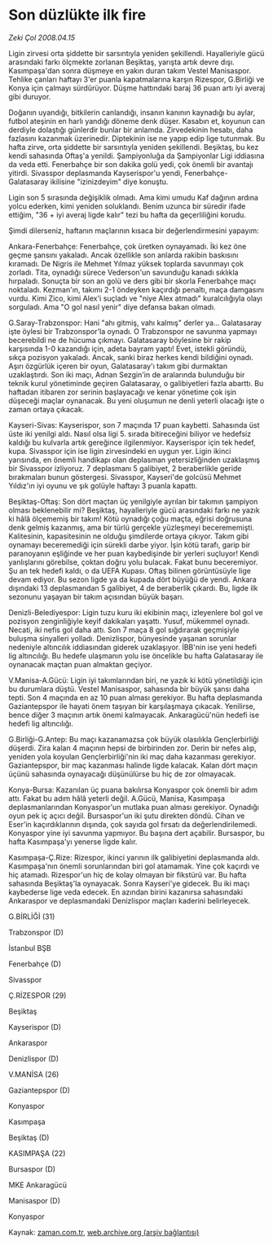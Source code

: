 # Son düzlükte ilk fire

*Zeki Çol 2008.04.15*

<tr><td class="metin" colspan="2" style="padding-top: 20px; padding-left: 5px; padding-right: 10px;">Ligin zirvesi orta şiddette bir sarsıntıyla yeniden şekillendi. Hayalleriyle gücü arasındaki farkı ölçmekte zorlanan Beşiktaş, yarışta artık devre dışı. Kasımpaşa'dan sonra düşmeye en yakın duran takım Vestel Manisaspor. Tehlike çanları haftayı 3'er puanla kapatmalarına karşın Rizespor, G.Birliği ve Konya için çalmayı sürdürüyor. Düşme hattındaki baraj 36 puan artı iyi averaj gibi duruyor.</td></tr><tr><td class="metin" colspan="2" style="padding-top: 20px; padding-left: 5px; padding-right: 10px;"><p>Doğanın uyandığı, bitkilerin canlandığı, insanın kanının kaynadığı bu aylar, futbol ateşinin en harlı yandığı döneme denk düşer. Kasabın et, koyunun can derdiyle dolaştığı günlerdir bunlar bir anlamda. Zirvedekinin hesabı, daha fazlasını kazanmak üzerinedir. Diptekinin ise ne yapıp edip lige tutunmak. Bu hafta zirve, orta şiddette bir sarsıntıyla yeniden şekillendi. Beşiktaş, bu kez kendi sahasında Oftaş'a yenildi. Şampiyonluğa da Şampiyonlar Ligi iddiasına da veda etti. Fenerbahçe bir son dakika golü yedi, çok önemli bir avantajı yitirdi. Sivasspor deplasmanda Kayserispor'u yendi, Fenerbahçe-Galatasaray ikilisine "izinizdeyim" diye konuştu. 
<p>Ligin son 5 sırasında değişiklik olmadı. Ama kimi umudu Kaf dağının ardına yolcu ederken, kimi yeniden soluklandı. Benim uzunca bir süredir ifade ettiğim, "36 + iyi averaj ligde kalır" tezi bu hafta da geçerliliğini korudu. 
<p>Şimdi dilerseniz, haftanın maçlarının kısaca bir değerlendirmesini yapayım:
<p>Ankara-Fenerbahçe: Fenerbahçe, çok üretken oynayamadı. İki kez öne geçme şansını yakaladı. Ancak özellikle son anlarda rakibin baskısını kıramadı. De Nigris ile Mehmet Yılmaz yüksek toplarda savunmayı çok zorladı. Tita, oynadığı sürece Vederson'un savunduğu kanadı sıklıkla hırpaladı. Sonuçta bir son an golü ve ders gibi bir skorla Fenerbahçe maçı noktaladı. Kezman'ın, takımı 2-1 öndeyken kaçırdığı penaltı, maça damgasını vurdu. Kimi Zico, kimi Alex'i suçladı ve "niye Alex atmadı" kuralcılığıyla olayı sorguladı. Ama "O gol nasıl yenir" diye defansa bakan olmadı.
<p>G.Saray-Trabzonspor: Hani "ahı gitmiş, vahı kalmış" derler ya... Galatasaray işte öylesi bir Trabzonspor'la oynadı. O Trabzonspor ne savunma yapmayı becerebildi ne de hücuma çıkmayı. Galatasaray böylesine bir rakip karşısında 1-0 kazandığı için, adeta bayram yaptı! Evet, istekli göründü, sıkça pozisyon yakaladı. Ancak, sanki biraz herkes kendi bildiğini oynadı. Aşırı özgürlük içeren bir oyun, Galatasaray'ı takım gibi durmaktan uzaklaştırdı. Son iki maçı, Adnan Sezgin'in de aralarında bulunduğu bir teknik kurul yönetiminde geçiren Galatasaray, o galibiyetleri fazla abarttı. Bu haftadan itibaren zor serinin başlayacağı ve kenar yönetime çok işin düşeceği maçlar oynanacak. Bu yeni oluşumun ne denli yeterli olacağı işte o zaman ortaya çıkacak. 
<p>Kayseri-Sivas: Kayserispor, son 7 maçında 17 puan kaybetti. Sahasında üst üste iki yenilgi aldı. Nasıl olsa ligi 5. sırada bitireceğini biliyor ve hedefsiz kaldığı bu kulvarla artık gereğince ilgilenmiyor. Kayserispor için tek hedef, kupa. Sivasspor için ise ligin zirvesindeki en uygun yer. Ligin ikinci yarısında, en önemli handikapı olan deplasman yetersizliğinden uzaklaşmış bir Sivasspor izliyoruz. 7 deplasmanı 5 galibiyet, 2 beraberlikle geride bırakmaları bunun göstergesi. Sivasspor, Kayseri'de golcüsü Mehmet Yıldız'ın iyi oyunu ve şık golüyle haftayı 3 puanla kapattı. 
<p>Beşiktaş-Oftaş: Son dört maçtan üç yenilgiyle ayrılan bir takımın şampiyon olması beklenebilir mi? Beşiktaş, hayalleriyle gücü arasındaki farkı ne yazık ki hâlâ ölçememiş bir takım! Kötü oynadığı çoğu maçta, eğrisi doğrusuna denk gelmiş kazanmış, ama bir türlü gerçekle yüzleşmeyi becerememişti. Kalitesinin, kapasitesinin ne olduğu şimdilerde ortaya çıkıyor. Takım gibi oynamayı beceremediği için sürekli darbe yiyor. İşin kötü tarafı, garip bir paranoyanın eşliğinde ve her puan kaybedişinde bir yerleri suçluyor! Kendi yanlışlarını görebilse, çoktan doğru yolu bulacak. Fakat bunu beceremiyor. Şu an tek hedefi kaldı, o da UEFA Kupası. Oftaş bilinen görüntüsüyle lige devam ediyor. Bu sezon ligde ya da kupada dört büyüğü de yendi. Ankara dışındaki 13 deplasmandan 5 galibiyet, 4 de beraberlik çıkardı. Bu, ligde ilk sezonunu yaşayan bir takım açısından büyük başarı.
<p>Denizli-Belediyespor: Ligin tuzu kuru iki ekibinin maçı, izleyenlere bol gol ve pozisyon zenginliğiyle keyif dakikaları yaşattı. Yusuf, mükemmel oynadı. Necati, iki nefis gol daha attı. Son 7 maça 8 gol sığdırarak geçmişiyle buluşma sinyalleri yolladı. Denizlispor, bünyesinde yaşanan sorunlar nedeniyle altıncılık iddiasından giderek uzaklaşıyor. İBB'nin ise yeni hedefi lig altıncılığı. Bu hedefe ulaşmanın yolu ise öncelikle bu hafta Galatasaray ile oynanacak maçtan puan almaktan geçiyor. 
<p>V.Manisa-A.Gücü: Ligin iyi takımlarından biri, ne yazık ki kötü yönetildiği için bu durumlara düştü. Vestel Manisaspor, sahasında bir büyük şansı daha tepti. Son 4 maçında en az 10 puan alması gerekiyor. Bu hafta deplasmanda Gaziantepspor ile hayati önem taşıyan bir karşılaşmaya çıkacak. Yenilirse, bence diğer 3 maçının artık önemi kalmayacak. Ankaragücü'nün hedefi ise hedefi lig altıncılığı.
<p>G.Birliği-G.Antep: Bu maçı kazanamazsa çok büyük olasılıkla Gençlerbirliği düşerdi. Zira kalan 4 maçının hepsi de birbirinden zor. Derin bir nefes alıp, yeniden yola koyulan Gençlerbirliği'nin iki maç daha kazanması gerekiyor. Gaziantepspor, bir maç kazanması halinde ligde kalacak. Kalan dört maçın üçünü sahasında oynayacağı düşünülürse bu hiç de zor olmayacak. 
<p>Konya-Bursa: Kazanılan üç puana bakılırsa Konyaspor çok önemli bir adım attı. Fakat bu adım hâlâ yeterli değil. A.Gücü, Manisa, Kasımpaşa deplasmanlarından Konyaspor'un mutlaka puan alması gerekiyor. Oynadığı oyun pek iç açıcı değil. Bursaspor'un iki şutu direkten döndü. Cihan ve Eser'in kaçırdıklarının dışında, çok sayıda gol fırsatı da değerlendirilemedi. Konyaspor yine iyi savunma yapmıyor. Bu başına dert açabilir. Bursaspor, bu hafta Kasımpaşa'yı yenerse ligde kalır. 
<p>Kasımpaşa-Ç.Rize: Rizespor, ikinci yarının ilk galibiyetini deplasmanda aldı. Kasımpaşa'nın önemli sorunlarından biri gol atamamak. Yine çok kaçırdı ve hiç atamadı. Rizespor'un hiç de kolay olmayan bir fikstürü var. Bu hafta sahasında Beşiktaş'la oynayacak. Sonra Kayseri'ye gidecek. Bu iki maçı kaybederse lige veda edecek. En azından birini kazanırsa sahasındaki Ankaraspor ve deplasmandaki Denizlispor maçları kaderini belirleyecek.
<p>
<p>G.BİRLİĞİ (31)
<p>Trabzonspor (D) 
<p>İstanbul BŞB 
<p>Fenerbahçe (D) 
<p>Sivasspor 
<p>Ç.RİZESPOR (29)
<p>Beşiktaş 
<p>Kayserispor (D) 
<p>Ankaraspor 
<p>Denizlispor (D) 
<p>V.MANİSA (26)
<p>Gaziantepspor (D) 
<p>Konyaspor 
<p>Kasımpaşa 
<p>Beşiktaş (D) 
<p>KASIMPAŞA (22)
<p>Bursaspor (D) 
<p>MKE Ankaragücü 
<p>Manisaspor (D) 
<p>Konyaspor <br/></p></p></p></p></p></p></p></p></p></p></p></p></p></p></p></p></p></p></p></p></p></p></p></p></p></p></p></p></p></p></p></p></p></td></tr>

Kaynak: [zaman.com.tr](http://zaman.com.tr/yazar.do?yazino=677248), [web.archive.org (arşiv bağlantısı)](http://web.archive.org/web/20080516095342/http://www.zaman.com.tr:80/yazar.do?yazino=677248)
